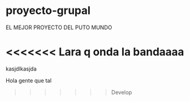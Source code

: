 # proyecto-grupal


EL MEJOR PROYECTO DEL PUTO MUNDO 


<<<<<<< Lara
q onda la bandaaaa
=======
kasjdlkasjda

Hola gente que tal
>>>>>>> Develop
